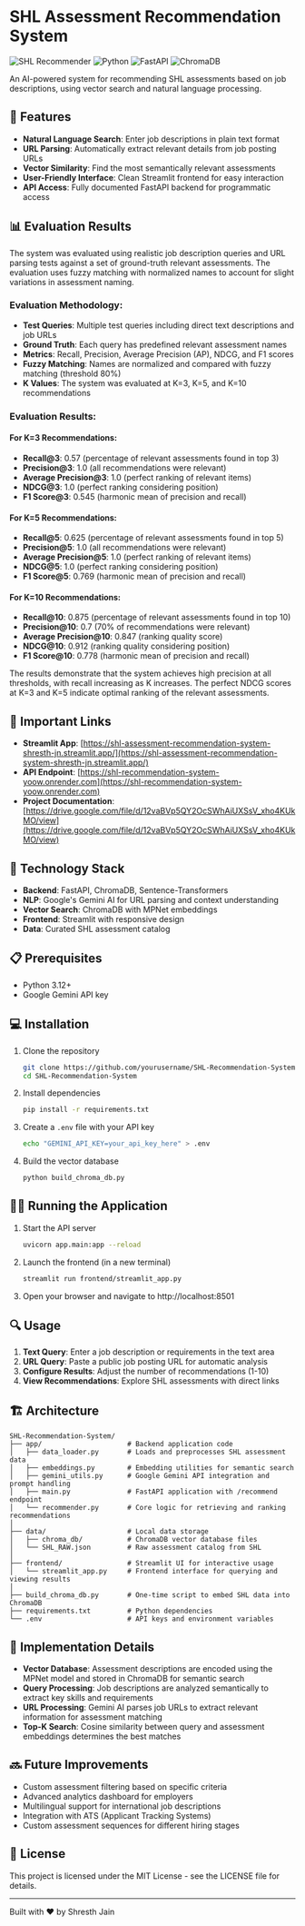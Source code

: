 # SHL Assessment Recommendation System

![SHL Recommender](https://img.shields.io/badge/AI-Powered-brightgreen) ![Python](https://img.shields.io/badge/Python-3.12+-blue) ![FastAPI](https://img.shields.io/badge/FastAPI-Latest-009688) ![ChromaDB](https://img.shields.io/badge/ChromaDB-Latest-purple)

An AI-powered system for recommending SHL assessments based on job descriptions, using vector search and natural language processing.

## 🚀 Features

- **Natural Language Search**: Enter job descriptions in plain text format
- **URL Parsing**: Automatically extract relevant details from job posting URLs
- **Vector Similarity**: Find the most semantically relevant assessments
- **User-Friendly Interface**: Clean Streamlit frontend for easy interaction
- **API Access**: Fully documented FastAPI backend for programmatic access

## 📊 Evaluation Results

The system was evaluated using realistic job description queries and URL parsing tests against a set of ground-truth relevant assessments. The evaluation uses fuzzy matching with normalized names to account for slight variations in assessment naming.

### Evaluation Methodology:
- **Test Queries**: Multiple test queries including direct text descriptions and job URLs
- **Ground Truth**: Each query has predefined relevant assessment names
- **Metrics**: Recall, Precision, Average Precision (AP), NDCG, and F1 scores
- **Fuzzy Matching**: Names are normalized and compared with fuzzy matching (threshold 80%)
- **K Values**: The system was evaluated at K=3, K=5, and K=10 recommendations

### Evaluation Results:

#### For K=3 Recommendations:
- **Recall@3**: 0.57 (percentage of relevant assessments found in top 3)
- **Precision@3**: 1.0 (all recommendations were relevant)
- **Average Precision@3**: 1.0 (perfect ranking of relevant items)
- **NDCG@3**: 1.0 (perfect ranking considering position)
- **F1 Score@3**: 0.545 (harmonic mean of precision and recall)

#### For K=5 Recommendations:
- **Recall@5**: 0.625 (percentage of relevant assessments found in top 5)
- **Precision@5**: 1.0 (all recommendations were relevant)
- **Average Precision@5**: 1.0 (perfect ranking of relevant items)
- **NDCG@5**: 1.0 (perfect ranking considering position)
- **F1 Score@5**: 0.769 (harmonic mean of precision and recall)

#### For K=10 Recommendations:
- **Recall@10**: 0.875 (percentage of relevant assessments found in top 10)
- **Precision@10**: 0.7 (70% of recommendations were relevant)
- **Average Precision@10**: 0.847 (ranking quality score)
- **NDCG@10**: 0.912 (ranking quality considering position)
- **F1 Score@10**: 0.778 (harmonic mean of precision and recall)

The results demonstrate that the system achieves high precision at all thresholds, with recall increasing as K increases. The perfect NDCG scores at K=3 and K=5 indicate optimal ranking of the relevant assessments.

## 🔗 Important Links

- **Streamlit App**: [https://shl-assessment-recommendation-system-shresth-jn.streamlit.app/](https://shl-assessment-recommendation-system-shresth-jn.streamlit.app/)
- **API Endpoint**: [https://shl-recommendation-system-yoow.onrender.com](https://shl-recommendation-system-yoow.onrender.com)
- **Project Documentation**: [https://drive.google.com/file/d/12vaBVp5QY2OcSWhAiUXSsV_xho4KUkMO/view](https://drive.google.com/file/d/12vaBVp5QY2OcSWhAiUXSsV_xho4KUkMO/view)

## 🔧 Technology Stack

- **Backend**: FastAPI, ChromaDB, Sentence-Transformers
- **NLP**: Google's Gemini AI for URL parsing and context understanding
- **Vector Search**: ChromaDB with MPNet embeddings
- **Frontend**: Streamlit with responsive design
- **Data**: Curated SHL assessment catalog

## 📋 Prerequisites

- Python 3.12+
- Google Gemini API key

## 💻 Installation

1. Clone the repository
   ```bash
   git clone https://github.com/yourusername/SHL-Recommendation-System.git
   cd SHL-Recommendation-System
   ```

2. Install dependencies
   ```bash
   pip install -r requirements.txt
   ```

3. Create a `.env` file with your API key
   ```bash
   echo "GEMINI_API_KEY=your_api_key_here" > .env
   ```

4. Build the vector database
   ```bash
   python build_chroma_db.py
   ```

## 🏃‍♂️ Running the Application

1. Start the API server
   ```bash
   uvicorn app.main:app --reload
   ```

2. Launch the frontend (in a new terminal)
   ```bash
   streamlit run frontend/streamlit_app.py
   ```

3. Open your browser and navigate to http://localhost:8501

## 🔍 Usage

1. **Text Query**: Enter a job description or requirements in the text area
2. **URL Query**: Paste a public job posting URL for automatic analysis
3. **Configure Results**: Adjust the number of recommendations (1-10)
4. **View Recommendations**: Explore SHL assessments with direct links

## 🏗️ Architecture

```
SHL-Recommendation-System/
├── app/                     # Backend application code
│   ├── data_loader.py       # Loads and preprocesses SHL assessment data
│   ├── embeddings.py        # Embedding utilities for semantic search
│   ├── gemini_utils.py      # Google Gemini API integration and prompt handling
│   ├── main.py              # FastAPI application with /recommend endpoint
│   └── recommender.py       # Core logic for retrieving and ranking recommendations
│
├── data/                    # Local data storage
│   ├── chroma_db/           # ChromaDB vector database files
│   └── SHL_RAW.json         # Raw assessment catalog from SHL
│
├── frontend/                # Streamlit UI for interactive usage
│   └── streamlit_app.py     # Frontend interface for querying and viewing results
│
├── build_chroma_db.py       # One-time script to embed SHL data into ChromaDB
├── requirements.txt         # Python dependencies
└── .env                     # API keys and environment variables
```

## 🧠 Implementation Details

- **Vector Database**: Assessment descriptions are encoded using the MPNet model and stored in ChromaDB for semantic search
- **Query Processing**: Job descriptions are analyzed semantically to extract key skills and requirements
- **URL Processing**: Gemini AI parses job URLs to extract relevant information for assessment matching
- **Top-K Search**: Cosine similarity between query and assessment embeddings determines the best matches

## 🔜 Future Improvements

- Custom assessment filtering based on specific criteria
- Advanced analytics dashboard for employers
- Multilingual support for international job descriptions
- Integration with ATS (Applicant Tracking Systems)
- Custom assessment sequences for different hiring stages

## 📄 License

This project is licensed under the MIT License - see the LICENSE file for details.

---

Built with ❤️ by Shresth Jain

